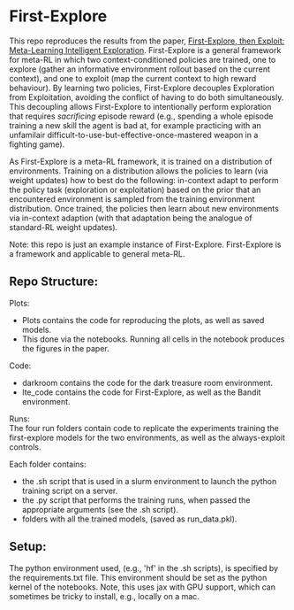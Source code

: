 # First-Explore

This repo reproduces the results from the paper, [First-Explore, then Exploit: Meta-Learning Intelligent Exploration](https://arxiv.org/abs/2307.02276). First-Explore is a general framework for meta-RL in which two context-conditioned policies are trained, one to explore (gather an informative environment rollout based on the current context), and one to exploit (map the current context to high reward behaviour). By learning two policies, First-Explore decouples Exploration from Exploitation, avoiding the conflict of having to do both simultaneously. This decoupling allows First-Explore to intentionally perform exploration that requires *sacrificing* episode reward (e.g., spending a whole episode training a new skill the agent is bad at, for example practicing with an unfamilair difficult-to-use-but-effective-once-mastered weapon in a fighting game).

As First-Explore is a meta-RL framework, it is trained on a distribution of environments. Training on a distribution allows the policies to learn (via weight updates) how to best do the following: in-context adapt to perform the policy task (exploration or exploitation) based on the prior that an encountered environment is sampled from the training environment distribution. Once trained, the policies then learn about new environments via in-context adaption (with that adaptation being the analogue of standard-RL weight updates).

Note: this repo is just an example instance of First-Explore. First-Explore is a framework and applicable to general meta-RL. 

## Repo Structure:
Plots:
- Plots contains the code for reproducing the plots, as well as saved models.
- This done via the notebooks. Running all cells in the notebook produces the figures in the paper.

Code:
- darkroom contains the code for the dark treasure room environment.
- lte_code contains the code for First-Explore, as well as the Bandit environment.

Runs: <br>
The four run folders contain code to replicate the experiments training the first-explore models for the two environments, as well as the always-exploit controls.

Each folder contains: <br>
- the .sh script that is used in a slurm environment to launch the python training script on a server.
- the .py script that performs the training runs, when passed the appropriate arguments (see the .sh script).
- folders with all the trained models, (saved as run_data.pkl).

## Setup:
The python environment used, (e.g., 'hf' in the .sh scripts), is specified by the requirements.txt file. This environment should be set as the python kernel of the notebooks. Note, this uses jax with GPU support, which can sometimes be tricky to install, e.g., locally on a mac.

